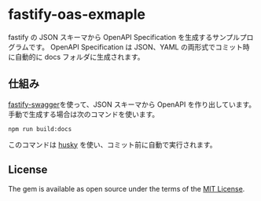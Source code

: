 # fastify-oas-exmaple

fastify の JSON スキーマから OpenAPI Specification を生成するサンプルプログラムです。
OpenAPI Specification は JSON、YAML の両形式でコミット時に自動的に docs フォルダに生成されます。

## 仕組み

[fastify-swagger](https://github.com/fastify/fastify-swagger)を使って、JSON スキーマから OpenAPI を作り出しています。
手動で生成する場合は次のコマンドを使います。

```
npm run build:docs
```

このコマンドは [husky](https://typicode.github.io/husky/#/) を使い、コミット前に自動で実行されます。

## License

The gem is available as open source under the terms of the [MIT License](https://opensource.org/licenses/MIT).
